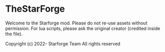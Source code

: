 # TheStarForge
Welcome to the Starforge mod. Please do not re-use assets without permission.
For lua scripts, please ask the original creator (credited inside the file).

Copyright (c) 2022- Starforge Team
All rights reserved
